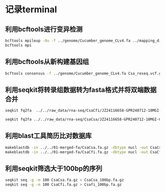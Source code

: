# 记录terminal

## 利用bcftools进行变异检测

```bash
bcftools mpileup -Ou -f ../genome/Cucumber_genome_CLv4.fa ../mapping_dir/01.bwa2sortbam/D1.sort.bam |bcftools call -mv -Oz -o Csa_reseq.vcf.gz &> bcftolls.log
bcftools mpi
```
## 利用bcftools从新构建基因组

```bash
bcftools consensus -f ../genome/Cucumber_genome_CLv4.fa Csa_reseq.vcf.gz > Csa_reseq.fa
```

## 利用seqkit将转录组数据转为fasta格式并将双端数据合并

```bash
seqkit fq2fa  ../../raw_data/rna-seq/CsaCfi/JZ24116658-GPR240712-10MGI-CsaCfi_combined_R1.fastq.gz ../../raw_data/rna-seq/CsaCfi/JZ24116658-GPR240712-10MGI-CsaCfi_combined_R2.fastq.gz -o CsaCfi.fa

seqkit fq2fa ../../raw_data/rna-seq/CsaCsa/JZ24116658-GPR240712-10MGI-CsaCsa_combined_R1.fastq.gz CsaCfi.fa.gz ../../raw_data/rna-seq/CsaCsa/JZ24116658-GPR240712-10MGI-CsaCsa_combined_R2.fastq.gz -o CsaCsa.fa 

```

## 利用blast工具简历比对数据库

```bash
makeblastdb -in ../../01-merged-fa/CsaCsa.fa.gz -dbtype nucl -out CsaCsa_rnaseq
makeblastdb -in ../../01-merged-fa/CsaCfi.fa.gz -dbtype nucl -out CsaCfi_rnaseq
```




## 利用seqkit筛选大于100bp的序列

```bash
seqkit seq -g -m 100 CsaCsa.fa.gz > CsaCsa_100bp.fa.gz
seqkit seq -g -m 100 CsaCfi.fa.gz > Csafi_100bp.fa.gz
```